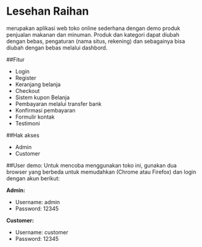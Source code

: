 # Lesehan Raihan
merupakan aplikasi web toko online sederhana dengan demo produk penjualan makanan dan minuman. Produk dan kategori dapat diubah dengan bebas, pengaturan (nama situs, rekening) dan sebagainya bisa diubah dengan bebas melalui dashbord.

##Fitur
- Login
- Register
- Keranjang belanja
- Checkout
- Sistem kupon Belanja
- Pembayaran melalui transfer bank
- Konfirmasi pembayaran
- Formulir kontak
- Testimoni

##Hak akses
- Admin
- Customer

##User demo:
Untuk mencoba menggunakan toko ini, gunakan dua browser yang berbeda untuk memudahkan (Chrome atau Firefox) dan login dengan akun berikut:

**Admin:**
- Username: admin
- Password: 12345

**Customer:**
- Username: customer
- Password: 12345

